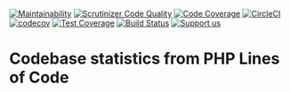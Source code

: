 [![Maintainability](https://api.codeclimate.com/v1/badges/55c8967ef25e37182e3d/maintainability)](https://codeclimate.com/github/Firesphere/silverstripe-solr-search/maintainability)
[![Scrutinizer Code Quality](https://scrutinizer-ci.com/g/Firesphere/silverstripe-solr-search/badges/quality-score.png?b=primary)](https://scrutinizer-ci.com/g/Firesphere/silverstripe-solr-search/?branch=primary)
[![Code Coverage](https://scrutinizer-ci.com/g/Firesphere/silverstripe-solr-search/badges/coverage.png?b=primary)](https://scrutinizer-ci.com/g/Firesphere/silverstripe-solr-search/?branch=primary)
[![CircleCI](https://circleci.com/gh/Firesphere/silverstripe-solr-search/tree/primary.svg?style=svg)](https://circleci.com/gh/Firesphere/silverstripe-solr-search/tree/primary)
[![codecov](https://codecov.io/gh/Firesphere/silverstripe-solr-search/branch/primary/graph/badge.svg?token=BACi0PeDRD)](https://codecov.io/gh/Firesphere/silverstripe-solr-search)
[![Test Coverage](https://api.codeclimate.com/v1/badges/55c8967ef25e37182e3d/test_coverage)](https://codeclimate.com/github/Firesphere/silverstripe-solr-search/test_coverage)
[![Build Status](https://scrutinizer-ci.com/g/Firesphere/silverstripe-solr-search/badges/build.png?b=primary)](https://scrutinizer-ci.com/g/Firesphere/silverstripe-solr-search/build-status/primary)
[![Support us](https://enjoy.gitstore.app/repositories/badge-Firesphere/silverstripe-solr-search.svg)](https://enjoy.gitstore.app/repositories/Firesphere/silverstripe-solr-search)

# Codebase statistics from PHP Lines of Code

